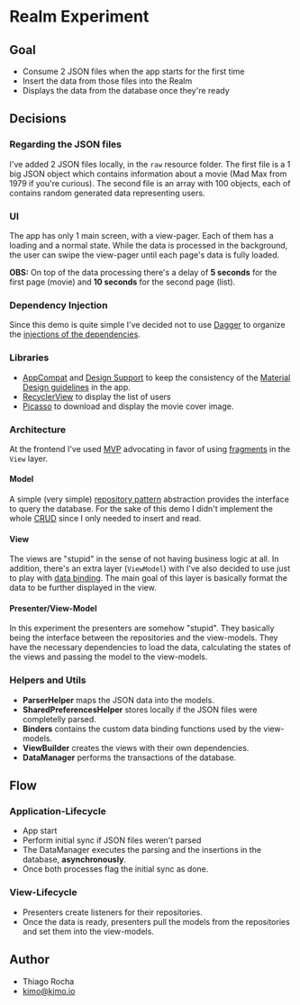 # Realm Experiment
## Goal
- Consume 2 JSON files when the app starts for the first time
- Insert the data from those files into the Realm
- Displays the data from the database once they're ready

## Decisions
### Regarding the JSON files
I've added 2 JSON files locally, in the `raw` resource folder.
The first file is a 1 big JSON object which contains information about a movie (Mad Max from 1979 if you're curious).
The second file is an array with 100 objects, each of contains random generated data representing users.

### UI
The app has only 1 main screen, with a view-pager. Each of them has a loading and a normal state. While the data is processed
in the background, the user can swipe the view-pager until each page's data is fully loaded.

**OBS:** On top of the data processing there's a delay of **5 seconds** for the first page (movie) and **10 seconds** for the
second page (list).

### Dependency Injection
Since this demo is quite simple I've decided not to use [Dagger](https://www.google.se/url?sa=t&rct=j&q=&esrc=s&source=web&cd=5&cad=rja&uact=8&ved=0ahUKEwibqv6bnJ7WAhUGCpoKHWSwChIQFghBMAQ&url=https%3A%2F%2Fgoogle.github.io%2Fdagger%2F&usg=AFQjCNEDTmybLxAjCPSyqLwPLBC4I6XMyQ)
to organize the [injections of the dependencies](https://www.google.se/url?sa=t&rct=j&q=&esrc=s&source=web&cd=13&cad=rja&uact=8&ved=0ahUKEwjz1KexnZ7WAhUEQJoKHTUfB5wQFgheMAw&url=https%3A%2F%2Fen.wikipedia.org%2Fwiki%2FDependency_injection&usg=AFQjCNFL_POPe3c3kxDFTghgyr3NJIIWyw).

### Libraries
- [AppCompat](https://developer.android.com/topic/libraries/support-library/features.html) and [Design Support](https://developer.android.com/training/material/design-library.html) 
to keep the consistency of the [Material Design guidelines](https://material.io/guidelines/) in the app.
- [RecyclerView](https://developer.android.com/reference/android/support/v7/widget/RecyclerView.html) to display the list of users
- [Picasso](http://square.github.io/picasso/) to download and display the movie cover image.

### Architecture
At the frontend I've used [MVP](https://en.wikipedia.org/wiki/Model%E2%80%93view%E2%80%93presenter) 
advocating in favor of using [fragments](https://developer.android.com/guide/components/fragments.html) in the `View` layer.

#### Model
A simple (very simple) [repository pattern](https://martinfowler.com/eaaCatalog/repository.html) abstraction provides the interface to 
query the database. For the sake of this demo I didn't implement the whole [CRUD](https://www.google.se/url?sa=t&rct=j&q=&esrc=s&source=web&cd=2&cad=rja&uact=8&ved=0ahUKEwj94qD1mZ7WAhWDDZoKHWy2DrUQFgg7MAE&url=https%3A%2F%2Fen.wikipedia.org%2Fwiki%2FCreate%2C_read%2C_update_and_delete&usg=AFQjCNFE9JzuGHQ7kSdftyZ3MMe7nMBIqQ) 
since I only needed to insert and read.

#### View
The views are "stupid" in the sense of not having business logic at all.
In addition, there's an extra layer (`ViewModel`) with I've also decided to use just to play with [data binding](https://developer.android.com/topic/libraries/data-binding/index.html). 
The main goal of this layer is basically format the data to be further displayed in the view. 

#### Presenter/View-Model
In this experiment the presenters are somehow "stupid". They basically being the interface between the repositories and the 
view-models. They have the necessary dependencies to load the data, calculating the states of the views and passing
the model to the view-models.

### Helpers and Utils
- **ParserHelper** maps the JSON data into the models.
- **SharedPreferencesHelper** stores locally if the JSON files were completelly parsed.
- **Binders** contains the custom data binding functions used by the view-models.
- **ViewBuilder** creates the views with their own dependencies.
- **DataManager** performs the transactions of the database.

## Flow
### Application-Lifecycle
- App start
- Perform initial sync if JSON files weren't parsed
- The DataManager executes the parsing and the insertions in the database, **asynchronously**.
- Once both processes flag the initial sync as done.

### View-Lifecycle
- Presenters create listeners for their repositories.
- Once the data is ready, presenters pull the models from the repositories and set them into the view-models.

## Author
- Thiago Rocha
- <kimo@kimo.io>



